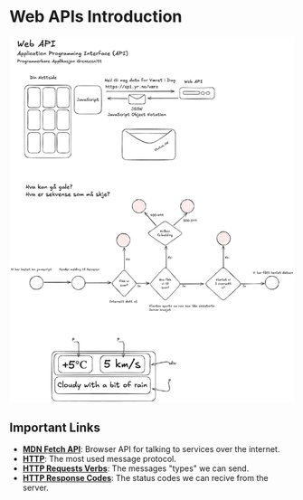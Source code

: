 # Web APIs Introduction

![Sketches](/docs/web-api-introduction.png)

## Important Links

- **[MDN Fetch API](https://developer.mozilla.org/en-US/docs/Web/API/Fetch_API)**: Browser API for talking to services over the internet.
- **[HTTP](https://en.wikipedia.org/wiki/HTTP)**: The most used message protocol.
- **[HTTP Requests Verbs](https://developer.mozilla.org/en-US/docs/Web/HTTP/Methods)**: The messages "types" we can send.
- **[HTTP Response Codes](https://developer.mozilla.org/en-US/docs/Web/HTTP/Status)**: The status codes we can recive from the server.
